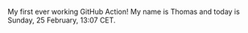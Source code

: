 My first ever working GitHub Action!
My name is Thomas and today is Sunday, 25 February, 13:07 CET. 
